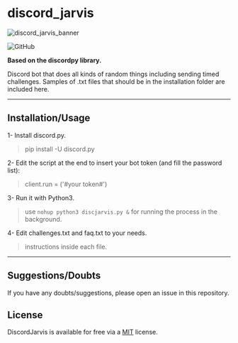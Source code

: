 # discord_jarvis

![discord_jarvis_banner](https://github.com/Frederico-F-Martins/discord_jarvis/assets/56032914/e3e37ba6-1f45-4dc4-9f74-5281ef45cd0a)

![GitHub](https://img.shields.io/github/license/Frederico-F-Martins/discord_jarvis)

**Based on the discordpy library.**

Discord bot that does all kinds of random things including sending timed challenges.
Samples of .txt files that should be in the installation folder are included here.

---
## Installation/Usage

1-  Install discord.py.

> pip install -U discord.py

2-  Edit the script at the end to insert your bot token (and fill the password list):

> client.run = ('#your token#')

3- Run it with Python3.

> use `nohup python3 discjarvis.py &` for running the process in the background.

4- Edit challenges.txt and faq.txt to your needs.

> instructions inside each file.

---
## Suggestions/Doubts

If you have any doubts/suggestions, please open an issue in this repository.


## License

DiscordJarvis is available for free via a [MIT](https://choosealicense.com/licenses/mit/) license.
